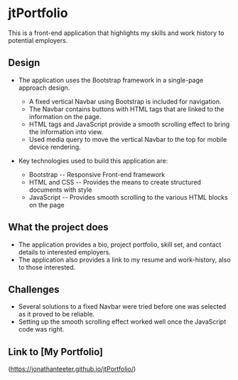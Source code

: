 # jtPortfolio
This is a front-end application that highlights my skills and work history to potential employers. 

## Design
* The application uses the Bootstrap framework in a single-page approach design.
    * A fixed vertical Navbar using Bootstrap is included for navigation.
    * The Navbar contains buttons with HTML tags that are linked to the information on the page.
    * HTML tags and JavaScript provide a smooth scrolling effect to bring the information into view.
    * Used media query to move the vertical Navbar to the top for mobile device rendering.

* Key technologies used to build this application are:
    * Bootstrap -- Responsive Front-end framework
    * HTML and CSS -- Provides the means to create structured documents with style
    * JavaScript -- Provides smooth scrolling to the various HTML blocks on the page

## What the project does
* The application provides a bio, project portfolio, skill set, and contact details to interested employers.
* The application also provides a link to my resume and work-history, also to those interested.

## Challenges
* Several solutions to a fixed Navbar were tried before one was selected as it proved to be reliable.
* Setting up the smooth scrolling effect worked well once the JavaScript code was right.

## Link to [My Portfolio] 
(https://jonathanteeter.github.io/jtPortfolio/)
